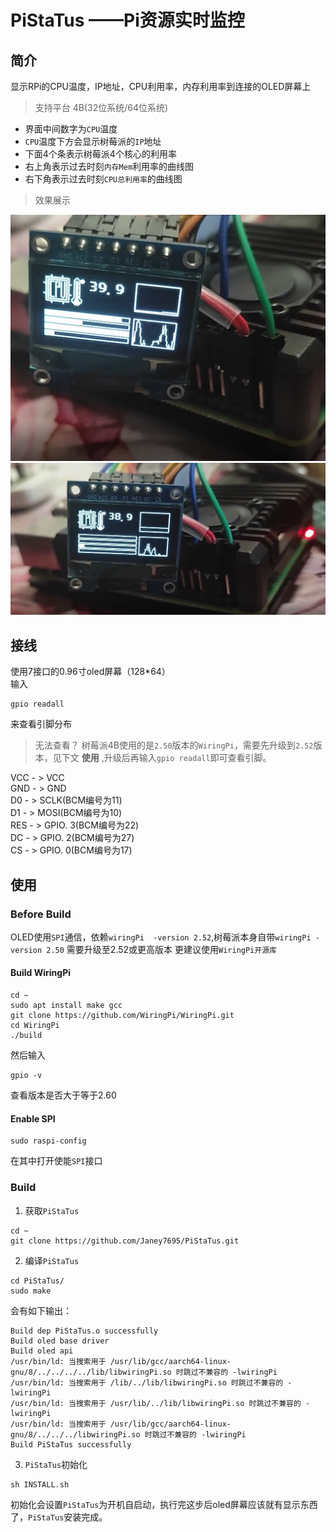 # PiStaTus ——Pi资源实时监控
## 简介
显示RPi的CPU温度，IP地址，CPU利用率，内存利用率到连接的OLED屏幕上
> 支持平台 4B(32位系统/64位系统)

* 界面中间数字为`CPU`温度
* `CPU`温度下方会显示树莓派的`IP`地址
* 下面4个条表示树莓派4个核心的利用率
* 右上角表示过去时刻`内存Mem`利用率的曲线图
* 右下角表示过去时刻`CPU总利用率`的曲线图
> 效果展示

<img src = "./img/pic1.png">
<img src = "./img/pic2.png">

## 接线
使用7接口的0.96寸oled屏幕（128*64）<br>
输入
~~~shell
gpio readall
~~~
来查看引脚分布
> 无法查看？
树莓派4B使用的是`2.50`版本的`WiringPi`，需要先升级到`2.52`版本，见下文 __使用__ ,升级后再输入`gpio readall`即可查看引脚。

VCC - > VCC<br>
GND - > GND<br>
D0 - > SCLK(BCM编号为11)<br>
D1 - > MOSI(BCM编号为10)<br>
RES - > GPIO. 3(BCM编号为22)<br>
DC - > GPIO. 2(BCM编号为27)<br>
CS - > GPIO. 0(BCM编号为17)<br>


## 使用
### Before Build
OLED使用`SPI`通信，依赖`wiringPi  -version 2.52`,树莓派本身自带`wiringPi -version 2.50` 需要升级至2.52或更高版本
更建议使用`WiringPi开源库`

#### Build WiringPi
~~~shell
cd ~
sudo apt install make gcc
git clone https://github.com/WiringPi/WiringPi.git
cd WiringPi
./build
~~~
然后输入
~~~shell
gpio -v
~~~
查看版本是否大于等于2.60

#### Enable SPI
~~~shell
sudo raspi-config
~~~
在其中打开使能`SPI`接口

### Build
1. 获取`PiStaTus`
~~~shell
cd ~
git clone https://github.com/Janey7695/PiStaTus.git
~~~
2. 编译`PiStaTus`
~~~shell
cd PiStaTus/
sudo make
~~~
会有如下输出：
~~~shell
Build dep PiStaTus.o successfully
Build oled base driver
Build oled api
/usr/bin/ld: 当搜索用于 /usr/lib/gcc/aarch64-linux-gnu/8/../../../../lib/libwiringPi.so 时跳过不兼容的 -lwiringPi 
/usr/bin/ld: 当搜索用于 /lib/../lib/libwiringPi.so 时跳过不兼容的 -lwiringPi 
/usr/bin/ld: 当搜索用于 /usr/lib/../lib/libwiringPi.so 时跳过不兼容的 -lwiringPi 
/usr/bin/ld: 当搜索用于 /usr/lib/gcc/aarch64-linux-gnu/8/../../../libwiringPi.so 时跳过不兼容的 -lwiringPi 
Build PiStaTus successfully
~~~
3. `PiStaTus`初始化
~~~shell
sh INSTALL.sh
~~~
初始化会设置`PiStaTus`为开机自启动，执行完这步后oled屏幕应该就有显示东西了，`PiStaTus`安装完成。

